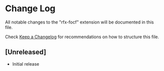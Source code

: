 # Change Log

All notable changes to the "rfx-focf" extension will be documented in this file.

Check [Keep a Changelog](http://keepachangelog.com/) for recommendations on how to structure this file.

## [Unreleased]

- Initial release